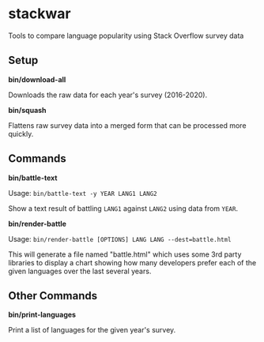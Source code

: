 # stackwar
Tools to compare language popularity using Stack Overflow survey data

## Setup

**bin/download-all**

Downloads the raw data for each year's survey (2016-2020).

**bin/squash**

Flattens raw survey data into a merged form that can be processed more quickly.

## Commands

**bin/battle-text**

Usage: `bin/battle-text -y YEAR LANG1 LANG2`

Show a text result of battling `LANG1` against `LANG2` using data from `YEAR`.

**bin/render-battle**

Usage: `bin/render-battle [OPTIONS] LANG LANG --dest=battle.html`

This will generate a file named "battle.html" which uses some 3rd party
libraries to display a chart showing how many developers prefer each of the
given languages over the last several years.


## Other Commands

**bin/print-languages**

Print a list of languages for the given year's survey.
